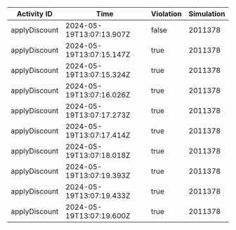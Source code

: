 | Activity ID | Time | Violation | Simulation |
| --- | --- | --- | --- |
| applyDiscount | 2024-05-19T13:07:13.907Z | false | 2011378 |
| applyDiscount | 2024-05-19T13:07:15.147Z | true | 2011378 |
| applyDiscount | 2024-05-19T13:07:15.324Z | true | 2011378 |
| applyDiscount | 2024-05-19T13:07:16.026Z | true | 2011378 |
| applyDiscount | 2024-05-19T13:07:17.273Z | true | 2011378 |
| applyDiscount | 2024-05-19T13:07:17.414Z | true | 2011378 |
| applyDiscount | 2024-05-19T13:07:18.018Z | true | 2011378 |
| applyDiscount | 2024-05-19T13:07:19.393Z | true | 2011378 |
| applyDiscount | 2024-05-19T13:07:19.433Z | true | 2011378 |
| applyDiscount | 2024-05-19T13:07:19.600Z | true | 2011378 |